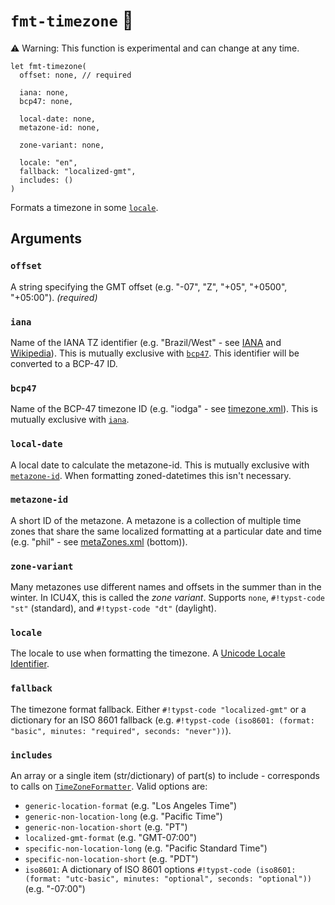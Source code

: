 # `fmt-timezone` 🚧

⚠ Warning: This function is experimental and can change at any time.

```typst-code
let fmt-timezone(
  offset: none, // required

  iana: none,
  bcp47: none,

  local-date: none,
  metazone-id: none,

  zone-variant: none,

  locale: "en",
  fallback: "localized-gmt",
  includes: ()
)
```

Formats a timezone in some [`locale`](#locale).

## Arguments

### `offset`

A string specifying the GMT offset (e.g. "-07", "Z", "+05", "+0500", "+05:00"). _(required)_

### `iana`

Name of the IANA TZ identifier (e.g. "Brazil/West" - see [IANA](https://www.iana.org/time-zones) and [Wikipedia](https://en.wikipedia.org/wiki/List_of_tz_database_time_zones)). This is mutually exclusive with [`bcp47`](#bcp47). This identifier will be converted to a BCP-47 ID.

### `bcp47`

Name of the BCP-47 timezone ID (e.g. "iodga" - see [timezone.xml](https://github.com/unicode-org/cldr/blob/main/common/bcp47/timezone.xml)). This is mutually exclusive with [`iana`](#iana).

### `local-date`

A local date to calculate the metazone-id. This is mutually exclusive with [`metazone-id`](#metazone-id). When formatting zoned-datetimes this isn't necessary.

### `metazone-id`

A short ID of the metazone. A metazone is a collection of multiple time zones that share the same localized formatting at a particular date and time (e.g. "phil" - see [metaZones.xml](https://github.com/unicode-org/cldr/blob/main/common/supplemental/metaZones.xml) (bottom)).

### `zone-variant`

Many metazones use different names and offsets in the summer than in the winter. In ICU4X, this is called the _zone variant_. Supports `none`, `#!typst-code "st"` (standard), and `#!typst-code "dt"` (daylight).

### `locale`

The locale to use when formatting the timezone. A [Unicode Locale Identifier].

### `fallback`

The timezone format fallback. Either `#!typst-code "localized-gmt"` or a dictionary for an ISO 8601 fallback (e.g. `#!typst-code (iso8601: (format: "basic", minutes: "required", seconds: "never"))`).

### `includes`

An array or a single item (str/dictionary) of part(s) to include - corresponds to calls on [`TimeZoneFormatter`](https://docs.rs/icu/latest/icu/datetime/time_zone/struct.TimeZoneFormatter.html). Valid options are:

- `generic-location-format` (e.g. "Los Angeles Time")
- `generic-non-location-long` (e.g. "Pacific Time")
- `generic-non-location-short` (e.g. "PT")
- `localized-gmt-format` (e.g. "GMT-07:00")
- `specific-non-location-long` (e.g. "Pacific Standard Time")
- `specific-non-location-short` (e.g. "PDT")
- `iso8601`: A dictionary of ISO 8601 options `#!typst-code (iso8601: (format: "utc-basic", minutes: "optional", seconds: "optional"))` (e.g. "-07:00")

[Unicode Locale Identifier]: https://unicode.org/reports/tr35/tr35.html#Unicode_locale_identifier
